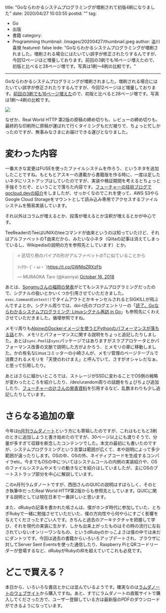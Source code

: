 title: "Goならわかるシステムプログラミングが増刷されて初版4刷になりました"
date: 2020/04/27 10:03:55
postid: ""
tag:
  - Go
  - 出版
  - 書籍
category:
  - Programming
thumbnail: /images/20200427/thumbnail.jpeg
author: 澁川喜規
featured: false
lede: "Goならわかるシステムプログラミングが増刷されました。増刷される場合にはたいてい誤字が修正されたりするんですが、今回12ページほど増量しております。前回の3刷でも16ページ増えたので、初版と比べると28ページ増です。写真は1刷〜4刷の比較です。"
---

Goならわかるシステムプログラミングが増刷されました。増刷される場合にはたいてい誤字が修正されたりするんですが、今回12ページほど増量しております。[前回の3刷でも16ページ増えた](http://blog.shibu.jp/article/185504106.html)ので、初版と比べると28ページ増です。写真は1刷〜4刷の比較です。

<img src="/images/20200427/photo_20200427_01.jpeg" class="img-middle-size">

なぜか、Real World HTTP 第2版の原稿の締め切りも、レビューの締め切りも、最終的な印刷所に原稿が運ばれて行くタイミングもだだ被りで、ちょっと忙しかったのですが、無事みなさまにお届けできる運びとなりました。

# 変わった内容

一番大きな変更はFUSEを使ったファイルシステムを作ろう、というネタを追加したことですね。もともとアスキーの連載から書籍版を作る時に、一度は足したいネタにリストアップはしていたのですが、実装や検証期間を考えるとちょっと手強そうだぞ、ということで落ちた内容です。[フューチャーの技術ブログでgocloud.devの紹介](/articles/20191111/)をしましたが、せっかくなのでこれを使って、AWS S3やらGoogle Cloud Storageをマウントとして読み込み専用でアクセスするファイルシステムを簡易実装しています。

それ以外はコラムが増えるとか、段落が増えるとか注釈が増えるとかが中心です。

TeeReaderのTeeはUNIXのteeコマンドが由来というのは知っていたけど、それはアルファベットのT由来だから、みたいな小ネタ（Qiitaの記事は消えてしまっているし、Wikipediaの説明の方を参照先としています）とか。

<blockquote class="twitter-tweet"><p lang="ja" dir="ltr">&gt; 区切り用のパイプの形がアルファベットのTに似ていることから<br><br>ｿｯﾁｶｰ (´・ω・`)<a href="https://t.co/GWMqZRXzFb">https://t.co/GWMqZRXzFb</a></p>&mdash; MURAOKA Taro (@kaoriya) <a href="https://twitter.com/kaoriya/status/1052060869780156416?ref_src=twsrc%5Etfw">October 16, 2018</a></blockquote> <script async src="https://platform.twitter.com/widgets.js" charset="utf-8"></script>

あとは、[Songmuさんの福岡の発表](https://songmu.jp/riji/entry/2019-07-16-gocon-fukuoka.html)がとてもシステムプログラミングだったので、シグナルの扱いとかいくつか引用させていただきました。``exec.CommandContext()``でタイムアウトとかキャンセルされるとSIGKILLが飛ぶんですよとか。シグナル周りでは、doi-t氏のブログエントリーの「[読了、Goならわかるシステムプログラミング: Linuxシグナル再訪 in Go](http://doi-t.hatenablog.com/entry/revisit-linux-signals-in-go)」も参照先にくわえさせていただきました。循環参照ですね。

メモリ周りも[AlpineのDockerイメージを使うとPythonのパフォーマンスが落ちる話](https://superuser.com/questions/1219609/why-is-the-alpine-docker-image-over-50-slower-than-the-ubuntu-image)とか、メモリとパフォーマンスに関する説明をちょっと追記したりしました。あとは``sync.Pool``は``sync``パッケージではありますがスラブアロケータとかパフォーマンス改善の文脈で説明した方がよかろう、とメモリの章に移動しました。かの有名なLinuxコミッターの小崎さんが、メモリ管理のページテーブルで消費されるメモリを「天使のわけまえ」と呼んでいて、さすがオシャレだなぁ、と思って引用したり。

あとはさらに細かいところでは、ストレージがSSDに変わることでOS側の戦略が変わったところを紹介したり、/dev/urandom周りの話題をちょびちょび追加したり、[フューチャーの辻さんの発表資料](/articles/20191120/)を引用するなど、乱数まわりも少し追記したりしています。

# さらなる追加の章

今年は[n月刊ラムダノート](https://www.lambdanote.com/collections/frontpage/products/nmonthly-vol-2-no-1-2020)という方にも寄稿したのですが、これはもともと3刷のときに追加しようと書き始めたのですが、30ページ以上にも渡りそうで、分量が多すぎて収録を断念したコンテンツでした。本文の最初にも書いたのですが、システムプログラミングという言葉は範囲が広くて、本や説明によって多少範囲が違ったりします。OSの中、OSの外、ネイティブコードを生成するコンパイラetc。今までもOSの中についてはシステムコールの内側の実装紹介や、OSのファイルシステムやメモリの動きなどを紹介はしていましたが、主にOSのブートストラップ部分を中心に解説しています。

このn月刊ラムダノートですが、西田さんのQUICの説明はすばらしく、そのとき執筆中だったReal World HTTP第2版からも参照先としています。QUICに関する説明としては現在日本で一番詳しいと思います。

また、dRubyの記事を書かれた咳さんは、僕がホンダ時代に参加していた、とちぎRubyで一緒に勉強させていただいた、僕の方向性やら何やらにすごく影響を与えてくださったすごい人です。きちんと過去のアーキテクチャを把握して学び、それを現代の実装に生かす、しかも出来上がったものはその時の流行に左右されていないオンリーワンなもの、というdRubyのかっこよさは僕の中では未だにダントツです。今回は過去の書籍からいろいろアップデートされ、ブラウザに対してServer Sent Eventsを使った通信したり、Raspberry PiとQRコードリーダーが登場するなど、dRubyがRubyの枠を超えていてこれも必見です。

# どこで買える？

本日から、いろいろな書店とかには並んでいるようです。確実なのは[ラムダノートのウェブサイト](https://www.lambdanote.com/products/go)から購入ですね。あと、すでにラムダノートの直販サイトで購入してくださった方で、ユーザー登録している方は最新版のPDFのダウンロードができるようになっています。
